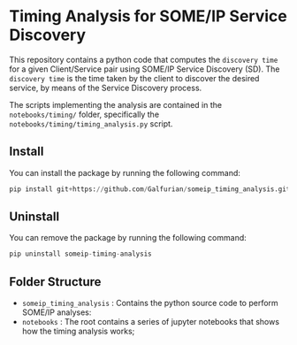 # Timing Analysis for SOME/IP Service Discovery

This repository contains a python code that computes the `discovery time` for a given Client/Service pair using SOME/IP Service Discovery (SD). The `discovery time` is the time taken by the client to discover the desired service, by means of the Service Discovery process.

The scripts implementing the analysis are contained in the `notebooks/timing/` folder, specifically the `notebooks/timing/timing_analysis.py` script.

## Install

You can install the package by running the following command:

```python
pip install git+https://github.com/Galfurian/someip_timing_analysis.git --user
```

## Uninstall

You can remove the package by running the following command:

```python
pip uninstall someip-timing-analysis
```

## Folder Structure

- `someip_timing_analysis` : Contains the python source code to perform SOME/IP analyses:
- `notebooks` : The root contains a series of jupyter notebooks that shows how the timing analysis works;
